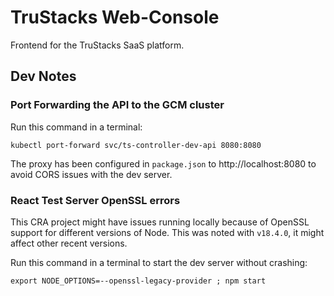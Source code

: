 # TruStacks Web-Console

Frontend for the TruStacks SaaS platform.

## Dev Notes

### Port Forwarding the API to the GCM cluster

Run this command in a terminal:
```
kubectl port-forward svc/ts-controller-dev-api 8080:8080
```

The proxy has been configured in `package.json` to http://localhost:8080 to avoid CORS issues with the dev server.

### React Test Server OpenSSL errors

This CRA project might have issues running locally because of OpenSSL support for different versions of Node. This was noted with `v18.4.0`, it might affect other recent versions.

Run this command in a terminal to start the dev server without crashing:
```
export NODE_OPTIONS=--openssl-legacy-provider ; npm start
```